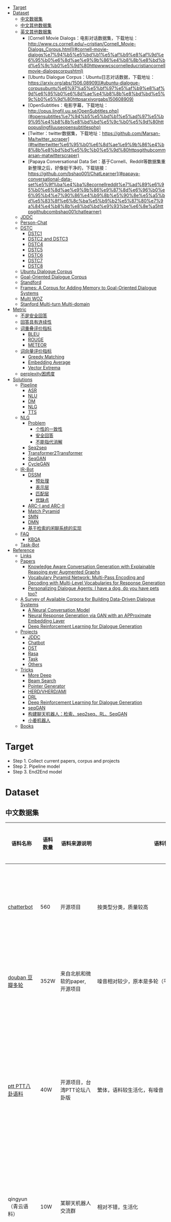 
<!-- TOC -->

- [Target](#target)
- [Dataset](#dataset)
  - [中文数据集](#%e4%b8%ad%e6%96%87%e6%95%b0%e6%8d%ae%e9%9b%86)
  - [中文其他数据集](#%e4%b8%ad%e6%96%87%e5%85%b6%e4%bb%96%e6%95%b0%e6%8d%ae%e9%9b%86)
  - [英文其他数据集](#%e8%8b%b1%e6%96%87%e5%85%b6%e4%bb%96%e6%95%b0%e6%8d%ae%e9%9b%86)
    - [Cornell Movie Dialogs：电影对话数据集，下载地址：http://www.cs.cornell.edu/~cristian/Cornell_Movie-Dialogs_Corpus.html](#cornell-movie-dialogs%e7%94%b5%e5%bd%b1%e5%af%b9%e8%af%9d%e6%95%b0%e6%8d%ae%e9%9b%86%e4%b8%8b%e8%bd%bd%e5%9c%b0%e5%9d%80httpwwwcscornelleducristiancornellmovie-dialogscorpushtml)
    - [Ubuntu Dialogue Corpus：Ubuntu日志对话数据，下载地址：https://arxiv.org/abs/1506.08909](#ubuntu-dialogue-corpusubuntu%e6%97%a5%e5%bf%97%e5%af%b9%e8%af%9d%e6%95%b0%e6%8d%ae%e4%b8%8b%e8%bd%bd%e5%9c%b0%e5%9d%80httpsarxivorgabs150608909)
    - [OpenSubtitles：电影字幕，下载地址：http://opus.lingfil.uu.se/OpenSubtitles.php](#opensubtitles%e7%94%b5%e5%bd%b1%e5%ad%97%e5%b9%95%e4%b8%8b%e8%bd%bd%e5%9c%b0%e5%9d%80httpopuslingfiluuseopensubtitlesphp)
    - [Twitter：twitter数据集，下载地址：https://github.com/Marsan-Ma/twitter_scraper](#twittertwitter%e6%95%b0%e6%8d%ae%e9%9b%86%e4%b8%8b%e8%bd%bd%e5%9c%b0%e5%9d%80httpsgithubcommarsan-matwitterscraper)
    - [Papaya Conversational Data Set：基于Cornell、Reddit等数据集重新整理之后，好像挺干净的，下载链接：https://github.com/bshao001/ChatLearner](#papaya-conversational-data-set%e5%9f%ba%e4%ba%8ecornellreddit%e7%ad%89%e6%95%b0%e6%8d%ae%e9%9b%86%e9%87%8d%e6%96%b0%e6%95%b4%e7%90%86%e4%b9%8b%e5%90%8e%e5%a5%bd%e5%83%8f%e6%8c%ba%e5%b9%b2%e5%87%80%e7%9a%84%e4%b8%8b%e8%bd%bd%e9%93%be%e6%8e%a5httpsgithubcombshao001chatlearner)
  - [JDDC](#jddc)
  - [Person-Chat](#person-chat)
  - [DSTC](#dstc)
    - [DSTC1](#dstc1)
    - [DSTC2 and DSTC3](#dstc2-and-dstc3)
    - [DSTC4](#dstc4)
    - [DSTC5](#dstc5)
    - [DSTC6](#dstc6)
    - [DSTC7](#dstc7)
    - [DSTC8](#dstc8)
  - [Ubuntu Dialogue Corpus](#ubuntu-dialogue-corpus)
  - [Goal-Oriented Dialogue Corpus](#goal-oriented-dialogue-corpus)
  - [Standford](#standford)
  - [Frames: A Corpus for Adding Memory to Goal-Oriented Dialogue Systems](#frames-a-corpus-for-adding-memory-to-goal-oriented-dialogue-systems)
  - [Multi WOZ](#multi-woz)
  - [Stanford Multi-turn Multi-domain](#stanford-multi-turn-multi-domain)
- [Metric](#metric)
  - [不是安全回答](#%e4%b8%8d%e6%98%af%e5%ae%89%e5%85%a8%e5%9b%9e%e7%ad%94)
  - [回答具有连续性](#%e5%9b%9e%e7%ad%94%e5%85%b7%e6%9c%89%e8%bf%9e%e7%bb%ad%e6%80%a7)
  - [词重叠评价指标](#%e8%af%8d%e9%87%8d%e5%8f%a0%e8%af%84%e4%bb%b7%e6%8c%87%e6%a0%87)
    - [BLEU](#bleu)
    - [ROUGE](#rouge)
    - [METEOR](#meteor)
  - [词向量评价指标](#%e8%af%8d%e5%90%91%e9%87%8f%e8%af%84%e4%bb%b7%e6%8c%87%e6%a0%87)
    - [Greedy Matching](#greedy-matching)
    - [Embedding Average](#embedding-average)
    - [Vector Extrema](#vector-extrema)
  - [perplexity困惑度](#perplexity%e5%9b%b0%e6%83%91%e5%ba%a6)
- [Solutions](#solutions)
  - [Pipeline](#pipeline)
    - [ASR](#asr)
    - [NLU](#nlu)
    - [DM](#dm)
    - [NLG](#nlg)
    - [TTS](#tts)
  - [NLG](#nlg-1)
    - [Problem](#problem)
      - [个性的一致性](#%e4%b8%aa%e6%80%a7%e7%9a%84%e4%b8%80%e8%87%b4%e6%80%a7)
      - [安全回答](#%e5%ae%89%e5%85%a8%e5%9b%9e%e7%ad%94)
      - [不能指代消解](#%e4%b8%8d%e8%83%bd%e6%8c%87%e4%bb%a3%e6%b6%88%e8%a7%a3)
    - [Seq2seq](#seq2seq)
    - [Transformer2Transformer](#transformer2transformer)
    - [SeqGAN](#seqgan)
    - [CycleGAN](#cyclegan)
  - [IR-Bot](#ir-bot)
    - [DSSM](#dssm)
      - [预处理](#%e9%a2%84%e5%a4%84%e7%90%86)
      - [表示层](#%e8%a1%a8%e7%a4%ba%e5%b1%82)
      - [匹配层](#%e5%8c%b9%e9%85%8d%e5%b1%82)
      - [优缺点](#%e4%bc%98%e7%bc%ba%e7%82%b9)
    - [ARC-I and ARC-II](#arc-i-and-arc-ii)
    - [Match Pyramid](#match-pyramid)
    - [SMN](#smn)
    - [DMN](#dmn)
    - [基于检索的闲聊系统的实现](#%e5%9f%ba%e4%ba%8e%e6%a3%80%e7%b4%a2%e7%9a%84%e9%97%b2%e8%81%8a%e7%b3%bb%e7%bb%9f%e7%9a%84%e5%ae%9e%e7%8e%b0)
  - [FAQ](#faq)
    - [KBQA](#kbqa)
  - [Task-Bot](#task-bot)
- [Reference](#reference)
  - [Links](#links)
  - [Papers](#papers)
    - [Knowledge Aware Conversation Generation with Explainable Reasoing ever Augmented Graphs](#knowledge-aware-conversation-generation-with-explainable-reasoing-ever-augmented-graphs)
    - [Vocabulary Pyramid Network: Multi-Pass Encoding and Decoding with Multi-Level Vocabularies for Response Generation](#vocabulary-pyramid-network-multi-pass-encoding-and-decoding-with-multi-level-vocabularies-for-response-generation)
    - [Personalizing Dialogue Agents: I have a dog, do you have pets too?](#personalizing-dialogue-agents-i-have-a-dog-do-you-have-pets-too)
  - [A Survey of Available Corpora for Building Data-Driven Dialogue Systems](#a-survey-of-available-corpora-for-building-data-driven-dialogue-systems)
    - [A Neural Conversation Model](#a-neural-conversation-model)
    - [Neural Response Generation via GAN with an APProximate Embedding Layer](#neural-response-generation-via-gan-with-an-approximate-embedding-layer)
    - [Deep Reinforcement Learning for Dialogue Generation](#deep-reinforcement-learning-for-dialogue-generation)
  - [Projects](#projects)
    - [JDDC](#jddc-1)
    - [Chatbot](#chatbot)
    - [DST](#dst)
    - [Rasa](#rasa)
    - [Task](#task)
    - [Others](#others)
  - [Tricks](#tricks)
    - [More Deep](#more-deep)
    - [Beam Search](#beam-search)
    - [Pointer Generator](#pointer-generator)
    - [HERD/VHERD/AMI](#herdvherdami)
    - [DRL](#drl)
    - [Deep Reinforcement Learning for Dialogue Generation](#deep-reinforcement-learning-for-dialogue-generation-1)
    - [seqGAN](#seqgan)
    - [构建聊天机器人：检索、seq2seq、RL、SeqGAN](#%e6%9e%84%e5%bb%ba%e8%81%8a%e5%a4%a9%e6%9c%ba%e5%99%a8%e4%ba%ba%e6%a3%80%e7%b4%a2seq2seqrlseqgan)
    - [小姜机器人](#%e5%b0%8f%e5%a7%9c%e6%9c%ba%e5%99%a8%e4%ba%ba)
  - [Books](#books)

<!-- /TOC -->

# Target
+ Step 1. Collect current papers, corpus and projects
+ Step 2. Pipeline model
+ Step 3. End2End model

# Dataset

## 中文数据集

语料名称 | 语料数量 | 语料来源说明 | 语料特点 | 语料样例 | 是否已分词
---|---|---|---|---|---
[chatterbot](https://github.com/gunthercox/chatterbot-corpus/tree/master/chatterbot_corpus/data/chinese) | 560 | 开源项目 | 按类型分类，质量较高  | Q:你会开心的 A:幸福不是真正的可预测的情绪。 | 否
[douban 豆瓣多轮](https://github.com/MarkWuNLP/MultiTurnResponseSelection ) | 352W | 来自北航和微软的paper, 开源项目 | 噪音相对较少，原本是多轮（平均7.6轮）  | Q:烟台 十一 哪 好玩 A:哪 都 好玩 · · · · | 是
[ptt PTT八卦语料](https://github.com/zake7749/Gossiping-Chinese-Corpus) | 40W | 开源项目，台湾PTT论坛八卦版 | 繁体，语料较生活化，有噪音  | Q:为什么乡民总是欺负国高中生呢QQ	A:如果以为选好科系就会变成比尔盖兹那不如退学吧  | 否
qingyun（青云语料） | 10W | 某聊天机器人交流群 | 相对不错，生活化  | Q:看来你很爱钱 	 A:噢是吗？那么你也差不多了 | 否
[subtitle 电视剧对白语料](https://github.com/fateleak/dgk_lost_conv) | 274W | 开源项目，来自爬取的电影和美剧的字幕 | 有一些噪音，对白不一定是严谨的对话，原本是多轮（平均5.3轮）  | Q:京戏里头的人都是不自由的	A:他们让人拿笼子给套起来了了 | 否
tieba 贴吧论坛回帖语料 | 232W | 偶然找到的 | 多轮，有噪音 https://pan.baidu.com/s/1mUknfwy1nhSM7XzH8xi7gQ 密码:i4si  | Q:前排，鲁迷们都起床了吧	A:标题说助攻，但是看了那球，真是活生生的讽刺了 | 否
weibo（微博语料） | 443W | 华为 Noah 实验室 Neural Responding Machine for Short-Text Conversation | 仍有一些噪音  | Q:北京的小纯洁们，周日见。#硬汉摆拍清纯照# A:嗷嗷大湿的左手在干嘛，看着小纯洁撸么。 | 否
[xiaohuangji（小黄鸡语料）](https://github.com/candlewill/Dialog_Corpus) | 45W | 原人人网项目语料 | 有一些不雅对话，少量噪音 | Q:你谈过恋爱么	A:谈过，哎，别提了，伤心..。 | 否


## 中文其他数据集
- 三千万字幕语料
https://link.zhihu.com/?target=http%3A//www.shareditor.com/blogshow/%3FblogId%3D112

- 白鹭时代中文问答语料
    - 白鹭时代论坛问答数据，一个问题对应一个最好的答案。下载链接：https://github.com/Samurais/egret-wenda-corpus
- 微博数据集
    - 华为李航实验室发布，也是论文“Neural Responding Machine for Short-Text Conversation”使用的数据集下载链接：http://61.93.89.94/Noah_NRM_Data/
- 新浪微博数据集
    - 评论回复短句，下载地址：http://lwc.daanvanesch.nl/openaccess.php
    
## 英文其他数据集

### Cornell Movie Dialogs：电影对话数据集，下载地址：http://www.cs.cornell.edu/~cristian/Cornell_Movie-Dialogs_Corpus.html
### Ubuntu Dialogue Corpus：Ubuntu日志对话数据，下载地址：https://arxiv.org/abs/1506.08909
+ UDC 1.0 100W 多轮对话数据
### OpenSubtitles：电影字幕，下载地址：http://opus.lingfil.uu.se/OpenSubtitles.php
### Twitter：twitter数据集，下载地址：https://github.com/Marsan-Ma/twitter_scraper
### Papaya Conversational Data Set：基于Cornell、Reddit等数据集重新整理之后，好像挺干净的，下载链接：https://github.com/bshao001/ChatLearner

## JDDC

+ 需要注册才能得到数据集
+ 有待上传

## Person-Chat
    + Facebook
    + 16w 条

## DSTC

  - The Dialog State Tracking Challenge (DSTC) is an on-going series of research community challenge tasks. Each task released dialog data labeled with dialog state information, such as the user’s desired restaurant search query given all of the dialog history up to the current turn. The challenge is to create a “tracker” that can predict the dialog state for new dialogs. In each challenge, trackers are evaluated using held-out dialog data.

### DSTC1

  - DSTC1 used human-computer dialogs in the bus timetable domain. Results were presented in a special session at [SIGDIAL 2013](http://www.sigdial.org/workshops/sigdial2013/). DSTC1 was organized by Jason D. Williams, Alan Black, Deepak Ramachandran, Antoine Raux.
  - Data : https://www.microsoft.com/en-us/research/event/dialog-state-tracking-challenge/#!dstc1-downloads
  - Project:
    - pass
    - pass

### DSTC2 and DSTC3

- DSTC2/3 used human-computer dialogs in the restaurant information domain. Results were presented in special sessions at [SIGDIAL 2014](http://www.sigdial.org/workshops/conference15/) and [IEEE SLT 2014](http://www.slt2014.org/). DSTC2 and 3 were organized by Matthew Henderson, Blaise Thomson, and Jason D. Williams.
- Data : http://camdial.org/~mh521/dstc/
- Project:
  - pass
  - pass

### DSTC4

- DSTC4 used human-human dialogs in the tourist information domain. Results were presented at [IWSDS 2015](http://www.iwsds.org/). DSTC4 was organized by Seokhwan Kim, Luis F. D’Haro, Rafael E Banchs, Matthew Henderson, and Jason D. Williams.
- Data:
  - http://www.colips.org/workshop/dstc4/data.html
- Project:
  - pass

### DSTC5

- DSTC5 used human-human dialogs in the tourist information domain, where training dialogs were provided in one language, and test dialogs were in a different language. Results were presented in a special session at [IEEE SLT 2016](http://www.slt2016.org/). DSTC5 was organized by Seokhwan Kim, Luis F. D’Haro, Rafael E Banchs, Matthew Henderson, Jason D. Williams, and Koichiro Yoshino.
- Data:
  - http://workshop.colips.org/dstc5/data.html
- Project:
  - Pass

### DSTC6

- DSTC6 consisted of 3 parallel tracks:
  - End-to-End Goal Oriented Dialog Learning
  - End-to-End Conversation Modeling
  - Dialogue Breakdown Detection.
- Results will be presented at a workshop immediately after NIPS 2017.
  - DSTC6 is organized by Chiori Hori, Julien Perez, Koichiro Yoshino, and Seokhwan Kim.
- Tracks were organized by Y-Lan Boureau, Antoine Bordes, Julien Perez, Ryuichi Higashinaka, Chiori Hori, and Takaaki Hori.

### DSTC7

### DSTC8

## Ubuntu Dialogue Corpus

- The Ubuntu Dialogue Corpus : A Large Dataset for Research in Unstructured Multi-Turn Dialogue Systems, 2015 [[paper\]](http://arxiv.org/abs/1506.08909) [[data\]](https://github.com/rkadlec/ubuntu-ranking-dataset-creator)
  
## Goal-Oriented Dialogue Corpus
  
- **(Frames)** Frames: A Corpus for Adding Memory to Goal-Oriented Dialogue Systems, 2016 [[paper\]](https://arxiv.org/abs/1704.00057) [[data\]](http://datasets.maluuba.com/Frames)
- **(DSTC 2 & 3)** Dialog State Tracking Challenge 2 & 3, 2013 [[paper\]](http://camdial.org/~mh521/dstc/downloads/handbook.pdf) [[data\]](http://camdial.org/~mh521/dstc/)
  
## Standford
  
- A New Multi-Turn, Multi-Domain, Task-Oriented Dialogue Dataset
- Mihail Eric and Lakshmi Krishnan and Francois Charette and Christopher D. Manning. 2017. Key-Value Retrieval Networks for Task-Oriented Dialogue. In Proceedings of the Special Interest Group on Discourse and Dialogue (SIGDIAL). https://arxiv.org/abs/1705.05414. [pdf]
- https://nlp.stanford.edu/blog/a-new-multi-turn-multi-domain-task-oriented-dialogue-dataset/
- http://nlp.stanford.edu/projects/kvret/kvret_dataset_public.zip
  - calendar scheduling
- weather information retrieval
  - point-of-interest navigation
  
## Frames: A Corpus for Adding Memory to Goal-Oriented Dialogue Systems

- Maluuba 放出的对话数据集。
- 论文链接：http://www.paperweekly.site/papers/407
  - 数据集链接：http://datasets.maluuba.com/Frames

## Multi WOZ

- https://www.repository.cam.ac.uk/handle/1810/280608
  
## Stanford Multi-turn Multi-domain
  
- 包含三个domain（日程，天气，景点信息），可参考下该数据机标注格式：
  - https://nlp.stanford.edu/blog/a-new-multi-turn-multi-domain-task-oriented-dialogue-dataset/
- 论文citation
  - Key-Value Retrieval Networks for Task-Oriented Dialogue https://arxiv.org/abs/1705.05414
  
- 把所有的数据集按照不同类别进行分类总结，里面涵盖了很多数据集
 

# Metric

## 不是安全回答

## 回答具有连续性

## 词重叠评价指标

### BLEU

### ROUGE

### METEOR

## 词向量评价指标

### Greedy Matching

### Embedding Average

### Vector Extrema

## perplexity困惑度


# Solutions

## Pipeline

### ASR

- APIs or Tools for free

### NLU

- Domain CLF
  - context based domain clf
- Intent Detection
- Slot Filling
- Joint Learning and Ranking

### DM

- DST
- DPL

### NLG

### TTS


## NLG

### Problem
#### 个性的一致性
+ Adversarial Learning for Neural Dialogue Generation 
    + 李纪为
#### 安全回答
+ 在seq2seq方法中问题尤为明显，
#### 不能指代消解

### Seq2seq
+ https://blog.csdn.net/Irving_zhang/article/details/79088143
+ https://github.com/qhduan/ConversationalRobotDesign/blob/master/%E5%90%84%E7%A7%8D%E6%9C%BA%E5%99%A8%E4%BA%BA%E5%B9%B3%E5%8F%B0%E8%B0%83%E7%A0%94.md
+ https://zhuanlan.zhihu.com/p/29075764

### Transformer2Transformer

### SeqGAN

### CycleGAN



## IR-Bot
+ 主流的方法分为两类，一种是弱相关模型，包括DSSM，ARC-I等方法，另一种是强相关模型，包括ARC-II， MatchPyramid，DeepMatch等算法，两种方法最主要的区别在于对句子<X,Y> 的建模不同，前者是单独建模，后者是联合建模

### DSSM

#### 预处理
+ 英文 word hanshing
  + 以三个字母 切分英文单词，转化后为30k
+ 中文 子向量 15k 个左右常用字

#### 表示层
+ 原始的DSSM　用　BOW ，　后续的其他方法（CNN－DSSM　和　LSTM-DSSM 会有改进）
+ 多层DNN 进行信息表示

#### 匹配层

+ https://www.cnblogs.com/wmx24/p/10157154.html

![DSSM-1.PNG](https://blog-picture-bed.oss-cn-beijing.aliyuncs.com/blog/upload/DSSM-1.PNG)

#### 优缺点
+ 优点：DSSM 用字向量作为输入既可以减少切词的依赖，又可以提高模型的泛化能力，因为每个汉字所能表达的语义是可以复用的。另一方面，传统的输入层是用 Embedding 的方式（如 Word2Vec 的词向量）或者主题模型的方式（如 LDA 的主题向量）来直接做词的映射，再把各个词的向量累加或者拼接起来，由于 Word2Vec 和 LDA 都是无监督的训练，这样会给整个模型引入误差，DSSM 采用统一的有监督训练，不需要在中间过程做无监督模型的映射，因此精准度会比较高。
+ 缺点：上文提到 DSSM 采用词袋模型（BOW），因此丧失了语序信息和上下文信息。另一方面，DSSM 采用弱监督、端到端的模型，预测结果不可控。

### ARC-I and ARC-II
+ https://arxiv.org/pdf/1503.03244.pdf

### Match Pyramid

### SMN

### DMN

### 基于检索的闲聊系统的实现
+ 使用检索引擎（如ES）对所有预料进行粗粒度的排序
  + 使用Okapi BM２５　算法

+ 使用匹配算法对答案进行精排

## FAQ

### KBQA

## Task-Bot


# Reference

## Links

- [AIComp Top](https://github.com/linxid/AICompTop)
- [Robot Design](https://github.com/qhduan/ConversationalRobotDesign)
- [sizhi bot](https://github.com/ownthink/robot]
- [home assistant](https://github.com/home-assistant/home-assistant)
- 评价指标
    - https://blog.csdn.net/liuchonge/article/details/79104045

## Papers

### Knowledge Aware Conversation Generation with Explainable Reasoing ever Augmented Graphs

+ EMNLP 2019 Baidu
+ Tips 
  + 大部分模型 容易出现安全回复和不连贯回复，这是因为仅仅从语料中学习语义而不是借助背景知识
  + 引入结构化信息
    + 利用三元组或者图路径来缩小知识的候选范围并增强模型的泛化能力
    + 但是选出的知识往往是实体或普通词，因而无法为回复生成更加丰富的信息
  + 引入非结构化信息
    + 文本知识(电影评论或者电影剧情)可以为回复的生成提供丰富的参考信息，但是非结构化的表示方案要求模型具有很强的能力来从知识文本集合中进行知识选择或者使用注意力机制
+ 此文综合使用结构化信息和非结构化信息， 提出了基于扩充知识图(Augmented Knowledge Graph)开放域对话生成模型，模型由知识选择和回复生成这两个模块组成

### Vocabulary Pyramid Network: Multi-Pass Encoding and Decoding with Multi-Level Vocabularies for Response Generation

+ seq2seq框架作为文本生成的主流框架，在对话领域已被广泛应用。然而在对话生成时，seq2seq倾向于生成通用的答案，缺乏进一步的润色修饰；***解码的过程中词表大小的限制与逐词解码的方式存在偏置问题***，***且目标端的全局信息无法利用***。如何在解码过程中不断丰富词表，利用全局信息丰富句子内容是本论文的主要研究贡献。
+ 论文链接：https://www.aclweb.org/anthology/P19-1367/ 

### Personalizing Dialogue Agents: I have a dog, do you have pets too?

- 本文是 Facebook AI Research 发表于 NIPS 2018 的工作。论文根据一个名为 PERSONA-CHAT 的对话数据集来训练基于 Profile 的聊天机器人，该数据集包含超过 16 万条对话。
- 本文致力于解决以下问题：
- 聊天机器人缺乏一致性格特征
  - 聊天机器人缺乏长期记忆
  - 聊天机器人经常给出模糊的回应，例如 I don't know
- 数据集链接
- https://github.com/facebookresearch/ParlAI/tree/master/parlai/tasks/personachat

## A Survey of Available Corpora for Building Data-Driven Dialogue Systems

- (https://arxiv.org/pdf/1512.05742.pdf

### A Neural Conversation Model

+ https://arxiv.org/abs/1506.05869

### Neural Response Generation via GAN with an APProximate Embedding Layer
+ 单轮回答，抑制安全回答

+ 实现  
+ https://github.com/lan2720/GAN-AEL
+ https://github.com/deepanshugarg257/Response-Generation-with-AEL

### Deep Reinforcement Learning for Dialogue Generation
+ https://www.cnblogs.com/jiangxinyang/p/10469860.html

+ 传统的seq2seq 问题
+ 1> 安全回答
+ 2> 使用MLE 容易死循环

## Projects

### JDDC
+ [2018 JDDC对话大赛亚军解决方案 Dialog-System-with-Task-Retrieval-and-Seq2seq](https://github.com/Dikea/Dialog-System-with-Task-Retrieval-and-Seq2seq)
+ [seq2seq chatbot](https://github.com/lc222/seq2seq_chatbot)
+ [jddc_solution_4th](https://github.com/zengbin93/jddc_solution_4th)
+ [jddc_baseline_tfidf](https://github.com/SimonJYang/JDDC-Baseline-TFIDF)
+ [jddc_baseline_seq2seq](https://github.com/SimonJYang/JDDC-Baseline-TFIDF)

### Chatbot
+ [Seq2Seq_Chatbot_QA](https://github.com/qhduan/Seq2Seq_Chatbot_QA)
+ [Awesome-chatbot](https://github.com/fendouai/Awesome-Chatbot)
+ [transformer-chatbot](https://github.com/atselousov/transformer_chatbot)
    + pytorch
+ [chatbot-MemN2N-tf](https://github.com/vyraun/chatbot-MemN2N-tensorflow)
+ [seq2seqchatbots](https://github.com/ricsinaruto/Seq2seqChatbots)
    + 有常见的数据集处理的代码
    + transformer
    

### DST
+ [DNN-DST](https://github.com/CallumMain/DNN-DST)
+ [DST](https://github.com/voicy-ai/DialogStateTracking)

### Rasa
+ [rasa_chatbot_cn](https://github.com/GaoQ1/rasa_chatbot_cn)
+ [_rasa_chatbot](https://github.com/zqhZY/_rasa_chatbot)
+ [rasa_chatbot](https://github.com/zqhZY/_rasa_chatbot)

### Task
+ [Task-Oriented-Dialogue-Dataset-Survey](https://github.com/AtmaHou/Task-Oriented-Dialogue-Dataset-Survey)

### Others
+ [TC-bot](https://github.com/MiuLab/TC-Bot)

## Tricks

### More Deep
- 在可以收敛的情况下，尽可能使用更深的模型
- 参考CV 领域的一些做法
- https://zhuanlan.zhihu.com/p/35317776
- https://zhuanlan.zhihu.com/p/29967933

### Beam Search

### Pointer Generator

### HERD/VHERD/AMI
+ 多轮
+ https://blog.csdn.net/liuchonge/article/details/79237611

Building End-To-End Dialogue Systems Using Generative Hierarchical Neural Network Models(HRED)
A Hierarchical Latent Variable Encoder-Decoder Model for Generating Dialogues(VHRED)
Attention with Intention for a Neural Network Conversation Model(AWI)

### DRL
+ https://blog.csdn.net/liuchonge/article/details/78749623
+ https://zhuanlan.zhihu.com/p/21587758

### Deep Reinforcement Learning for Dialogue Generation

+ https://zhuanlan.zhihu.com/p/21587758

### seqGAN
+ https://github.com/zhaoyingjun/chatbot/blob/master/seq2seqChatbot/seq2seq_model.py
+ rl 对抗训练
+ https://www.jianshu.com/p/b8c3d2a42ba7
+ https://blog.csdn.net/yuuyuhaksho/article/details/87560253


### 构建聊天机器人：检索、seq2seq、RL、SeqGAN
+ https://blog.csdn.net/Young_Gy/article/details/76474939

### 小姜机器人
+ https://blog.csdn.net/rensihui/article/details/89418850
+ 模版/检索/生成

## Books
+ 自然语言处理实践-聊天机器人原理与应用
